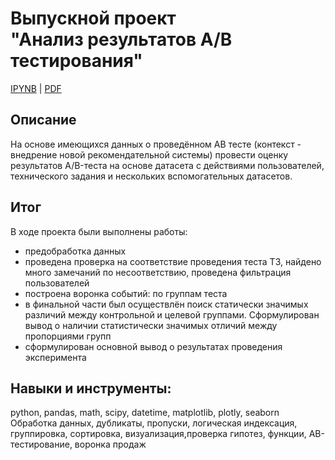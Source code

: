 # Выпускной проект<BR> "Анализ результатов  A/B тестирования"

[IPYNB](https://github.com/AlievRust/Portfolio/blob/main/%D0%AF%D0%9F.%20%D0%92%D1%8B%D0%BF%D1%83%D1%81%D0%BA%D0%BD%D0%BE%D0%B9%20%D0%BF%D1%80%D0%BE%D0%B5%D0%BA%D1%82.%20%D0%90%D0%BD%D0%B0%D0%BB%D0%B8%D0%B7%20%D1%80%D0%B5%D0%B7%D1%83%D0%BB%D1%8C%D1%82%D0%B0%D1%82%D0%BE%D0%B2%20AB-%D1%82%D0%B5%D1%81%D1%82%D0%B0/AB_test_analysis.ipynb) | [PDF](https://github.com/AlievRust/Portfolio/blob/main/%D0%AF%D0%9F.%20%D0%92%D1%8B%D0%BF%D1%83%D1%81%D0%BA%D0%BD%D0%BE%D0%B9%20%D0%BF%D1%80%D0%BE%D0%B5%D0%BA%D1%82.%20%D0%90%D0%BD%D0%B0%D0%BB%D0%B8%D0%B7%20%D1%80%D0%B5%D0%B7%D1%83%D0%BB%D1%8C%D1%82%D0%B0%D1%82%D0%BE%D0%B2%20AB-%D1%82%D0%B5%D1%81%D1%82%D0%B0/AB_test_analysis.pdf)

## Описание  

На основе имеющихся данных о проведённом AB тесте (контекст - внедрение новой рекомендательной системы) провести оценку результатов A/B-теста на основе датасета с действиями пользователей, технического задания и нескольких вспомогательных датасетов.


## Итог  

В ходе проекта были выполнены работы:
* предобработка данных
* проведена проверка на соответствие проведения теста ТЗ, найдено много замечаний по несоответствию, проведена фильтрация пользователей
* построена воронка событий: по группам теста
* в финальной части был осуществлён поиск статически значимых различий между контрольной и целевой группами. Сформулирован вывод о наличии статистически значимых отличий между пропорциями групп
* сформулирован основной вывод о результатах проведения эксперимента


## Навыки и инструменты:  

python, pandas, math, scipy, datetime, matplotlib, plotly, seaborn
Обработка данных, дубликаты, пропуски, логическая индексация, группировка, сортировка, визуализация,проверка гипотез, функции, AB-тестирование, воронка продаж
